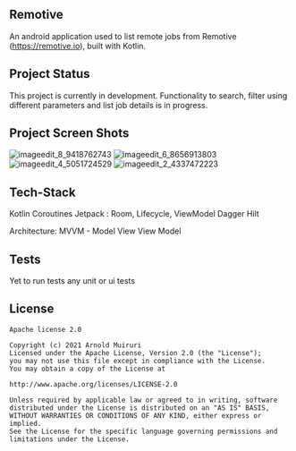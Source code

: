 ## Remotive

An android application used to list remote jobs from Remotive (https://remotive.io), built with Kotlin.

## Project Status

This project is currently in development. Functionality to search, filter using different parameters and  list job details is in progress.

## Project Screen Shots

![imageedit_8_9418762743](https://user-images.githubusercontent.com/63230403/125426651-3ca1c9d3-b999-4c9f-8438-27184180ea97.png)
![imageedit_6_8656913803](https://user-images.githubusercontent.com/63230403/125426685-12b8d500-780e-4836-a3d8-1f0cf60ce2fe.png)
![imageedit_4_5051724529](https://user-images.githubusercontent.com/63230403/125426706-a70ba055-0c93-4edd-a495-f36c19c1e42b.png)
![imageedit_2_4337472223](https://user-images.githubusercontent.com/63230403/125426727-b1d37056-5036-42a8-851f-b2e51972defa.png)

## Tech-Stack 

Kotlin
Coroutines
Jetpack : Room, Lifecycle, ViewModel
Dagger Hilt

Architecture: MVVM - Model View View Model

## Tests
Yet to run tests any unit or ui tests

## License

```
Apache license 2.0

Copyright (c) 2021 Arnold Muiruri
Licensed under the Apache License, Version 2.0 (the "License");
you may not use this file except in compliance with the License.
You may obtain a copy of the License at

http://www.apache.org/licenses/LICENSE-2.0

Unless required by applicable law or agreed to in writing, software
distributed under the License is distributed on an "AS IS" BASIS,
WITHOUT WARRANTIES OR CONDITIONS OF ANY KIND, either express or implied.
See the License for the specific language governing permissions and
limitations under the License.
```
